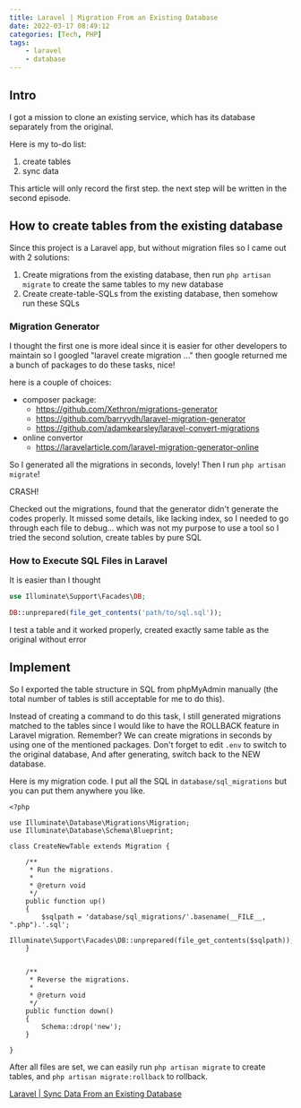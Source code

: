 ```yaml
---
title: Laravel | Migration From an Existing Database
date: 2022-03-17 08:49:12
categories: [Tech, PHP]
tags: 
    - laravel 
    - database
---
```


## Intro

I got a mission to clone an existing service, which has its database separately from the original.

Here is my to-do list:
1. create tables
2. sync data

This article will only record the first step. the next step will be written in the second episode.

## How to create tables from the existing database
Since this project is a Laravel app, but without migration files so I came out with 2 solutions:
1. Create migrations from the existing database, then run `php artisan migrate` to create the same tables to my new database
2. Create create-table-SQLs from the existing database, then somehow run these SQLs

### Migration Generator
I thought the first one is more ideal since it is easier for other developers to maintain so I googled "laravel create migration ..." then google returned me a bunch of packages to do these tasks, nice!

here is a couple of choices:
- composer package:
    - https://github.com/Xethron/migrations-generator
    - https://github.com/barryvdh/laravel-migration-generator
    - https://github.com/adamkearsley/laravel-convert-migrations
- online convertor
    - https://laravelarticle.com/laravel-migration-generator-online

So I generated all the migrations in seconds, lovely!
Then I run `php artisan migrate`!

CRASH!

Checked out the migrations, found that the generator didn't generate the codes properly. It missed some details, like lacking index, so I needed to go through each file to debug... which was not my purpose to use a tool so I tried the second solution, create tables by pure SQL

### How to Execute SQL Files in Laravel
It is easier than I thought
```php
use Illuminate\Support\Facades\DB;

DB::unprepared(file_get_contents('path/to/sql.sql'));
```
I test a table and it worked properly, created exactly same table as the original without error

## Implement
So I exported the table structure in SQL from phpMyAdmin manually (the total number of tables is still acceptable for me to do this).

Instead of creating a command to do this task, I still generated migrations matched to the tables since I would like to have the ROLLBACK feature in Laravel migration. Remember? We can create migrations in seconds by using one of the mentioned packages. Don't forget to edit `.env` to switch to the original database, And after generating, switch back to the NEW database.

Here is my migration code. I put all the SQL in `database/sql_migrations` but you can put them anywhere you like.
```php=
<?php

use Illuminate\Database\Migrations\Migration;
use Illuminate\Database\Schema\Blueprint;

class CreateNewTable extends Migration {

    /**
     * Run the migrations.
     *
     * @return void
     */
    public function up()
    {
        $sqlpath = 'database/sql_migrations/'.basename(__FILE__, ".php").'.sql';
            Illuminate\Support\Facades\DB::unprepared(file_get_contents($sqlpath));
    }


    /**
     * Reverse the migrations.
     *
     * @return void
     */
    public function down()
    {
        Schema::drop('new');
    }

}
```

After all files are set, we can easily run `php artisan migrate` to create tables, and `php artisan migrate:rollback` to rollback.

[Laravel | Sync Data From an Existing Database](/laravel-sync-data-from-an-existing-database)
